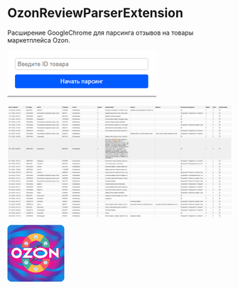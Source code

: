 # OzonReviewParserExtension
 Расширение GoogleChrome для парсинга отзывов на товары маркетплейса Ozon.
<br>

![popup](https://github.com/Nikita55612/OzonReviewParserExtension/blob/main/screenshots/Screenshot2.png)

![OzonReviewParserExtension](https://github.com/Nikita55612/OzonReviewParserExtension/blob/main/screenshots/Screenshot1.png)

![logo](https://github.com/Nikita55612/OzonReviewParserExtension/blob/main/src/icons/icon128.png)





